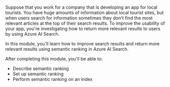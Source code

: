 Suppose that you work for a company that is developing an app for local tourists. You have huge amounts of information about local tourist sites, but when users search for information sometimes they don't find the most relevant articles at the top of their search results. To improve the usability of your app, you're investigating how to return more relevant results to users by using Azure AI Search.

In this module, you'll learn how to improve search results and return more relevant results using semantic ranking in Azure AI Search.

After completing this module, you'll be able to:

- Describe semantic ranking
- Set up semantic ranking
- Perform semantic ranking on an index

